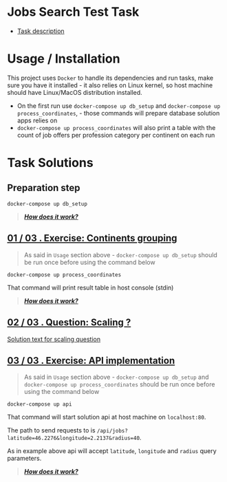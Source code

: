 # Jobs Search Test Task

* [Task description](./markdown/task.md)

# Usage / Installation

This project uses `Docker` to handle its dependencies and run tasks, make sure you have it installed - it also relies on Linux kernel, so host machine should have Linux/MacOS distribution installed.

* On the first run use `docker-compose up db_setup` and `docker-compose up process_coordinates`, - those commands will prepare database solution apps relies on
* `docker-compose up process_coordinates` will also print a table with the count of job offers per profession category per continent on each run

# Task Solutions

## Preparation step

```
docker-compose up db_setup
```

> ***[How does it work?](./.docker/README.md)***

## [01 / 03 . Exercise: Continents grouping](./markdown/task.md#01-/-03-.-Exercise:-Continents-grouping)

> As said in `Usage` section above - `docker-compose up db_setup` should be run once before using the command below

```
docker-compose up process_coordinates
```

That command will print result table in host console (stdin)

> ***[How does it work?](./process_coordinates/README.md)***

## [02 / 03 . Question: Scaling ?](./markdown/task.md#02-/-03-.-Question:-Scaling?)

[Solution text for scaling question](./markdown/solution_scaling.md)

## [03 / 03 . Exercise: API implementation](./markdown/task.md#03-/-03-.-Exercise:-API-implementation)

> As said in `Usage` section above - `docker-compose up db_setup` and `docker-compose up process_coordinates` should be run once before using the command below

```
docker-compose up api
```

That command will start solution api at host machine on `localhost:80`.

The path to send requests to is `/api/jobs?latitude=46.2276&longitude=2.2137&radius=40`.

As in example above api will accept `latitude`, `longitude` and `radius` query parameters.

> ***[How does it work?](./job_offers_api/README.md)***
